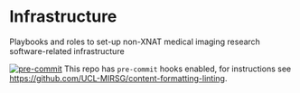# Infrastructure

Playbooks and roles to set-up non-XNAT medical imaging research software-related infrastructure

[![pre-commit](https://img.shields.io/badge/pre--commit-enabled-brightgreen?logo=pre-commit&logoColor=white)](https://github.com/pre-commit/pre-commit)
This repo has `pre-commit` hooks enabled, for instructions see https://github.com/UCL-MIRSG/content-formatting-linting.

